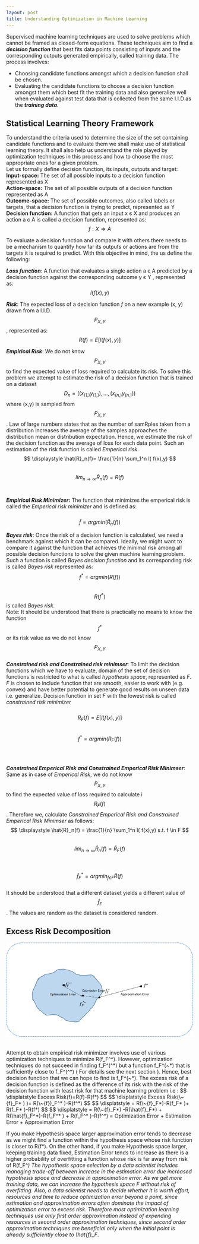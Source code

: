```yaml
---
layout: post
title: Understanding Optimization in Machine Learning
---
```

Supervised machine learning techniques are used to solve problems which cannot be framed as closed-form equations. These techniques aim to find a ***decision function*** that best fits data points consisting of inputs and the corresponding outputs generated empirically, called training data. The process involves:  
- Choosing candidate functions amongst which a decision function shall be chosen.
- Evaluating the candidate functions to choose a decision function amongst them which best fit the training data and also generalize well when evaluated against test data that is collected from the same I.I.D as the ***training data***.  

## Statistical Learning Theory Framework
To understand the criteria used to determine the size of the set containing candidate functions and to evaluate them we shall make use of statistical learning theory. It shall also help us understand the role played by optimization techniques in this process and how to choose the most appropriate ones for a given problem.  
Let us formally define decision function, its inputs, outputs and target:  
**Input-space:** The set of all possible inputs to a decision function represented as X  
**Action-space:** The set of all possible outputs of a decision function represented as A  
**Outcome-space:** The set of possible outcomes, also called labels or targets, that a decision function is trying to predict, represented as Y  
**Decision function:** A function that gets an input x є X and produces an action a є A is called a decision function, represented as:   
$$ \displaystyle f :	X \Rightarrow A $$  
  
To evaluate a decision function and compare it with others there needs to be a mechanism to quantify how far its outputs or actions are from the targets it is required to predict. With this objective in mind, the us define the following:   
  
 ***Loss function***:  A function that evaluates a single action a є A predicted by a decision function against the corresponding outcome y  є Y , represented as:
 $$ \displaystyle l( f(x),y) $$
   
***Risk***: The  expected loss  of a decision function *f* on a new example (x, y) drawn from a I.I.D. $$ \displaystyle  P_{X ,Y} $$ , represented as:    
$$ \displaystyle R(f)=E[ l( f(x),y)] $$
  
***Empirical Risk***: We do not know $$ \displaystyle P_{X ,Y} $$ to find the expected value of loss required to calculate its risk. To solve this problem we attempt to estimate the risk of a decision function that is trained on a dataset $$ \displaystyle D_n=( (x_(1,)  y_(1,) ),… ,(x_(n,)  y_(n,)  ))  $$ where (x,y) is sampled from  $$  \displaystyle P_{X ,Y} $$ .  Law of large numbers states that as the number of samRples taken from a distribution increases the average of the samples approaches the distribution mean or distribution expectation. Hence, we estimate the risk of the decision function as the average of loss for each data point. Such an estimation of the risk function is called *Emperical risk*.
<BR>
$$ \displaystyle \hat{R}_n(f)= \frac{1}{n} \sum_1^n l( f(x),y) $$      
$$  \displaystyle lim_{n→\infty}⁡\hat{R}_n(f) = R(f) $$ 
<BR>  
***Empirical Risk Minimizer:***  The function that minimizes the emperical risk is called the *Emperical risk minimizer* and is defined as:   
<BR>
$$  \displaystyle \hat{f}=arg⁡min⁡(\hat{R}_n(f)) $$   
  
***Bayes risk***:  Once the risk of a decision function is calculated, we need a benchmark against which it can be compared. Ideally, we might want to compare it against the function that achieves the minimal risk among all possible decision functions to solve the given machine learning problem. Such a function is called *Bayes decision function* and its corresponding risk is called *Bayes risk* represented as:  
$$  \displaystyle f^*=arg min(R(f)) $$ 
<BR>
$$  \displaystyle R(f^*) $$  is called *Bayes risk*.
<BR>
Note: It should be understood that there is practically no means to know the function $$ \displaystyle f^* $$ or its risk value as we do not know $$ \displaystyle P_{X ,Y} $$ 
<BR>
***Constrained risk and Constrained risk minimser***: To limit the decision functions which we have to evaluate, domain of the set of decision functions is restricted to what is called *hypothesis space*, represented as *F*.  *F* is chosen to include function that are smooth, easier to work with (e.g. convex) and have better potential to generate good results on unseen data i.e. generalize.  Decision function in set *F* with the lowest risk is called *constrained risk minimizer*  
<BR>
$$ \displaystyle R_F(f) = E[ l( f(x),y)] $$ 
 <BR>
$$  \displaystyle f^*=arg min(R_F(f)) $$ 
<BR><BR>  
 ***Constrained Emperical Risk and Constrained Emperical Risk Minimser***: Same as in case of *Emperical Risk*, we do not know $$ \displaystyle P_{X ,Y} $$ to find the expected value of loss required to calculate i $$ \displaystyle R_F(f) $$. Therefore we, calculate *Constrained Emperical Risk and Constrained Emperical Risk Minimser* as follows: 
<BR>
$$ \displaystyle \hat{R}_n(f) = \frac{1}{n} \sum_1^n l( f(x),y) s.t. f \in F $$   
$$  \displaystyle lim_{n→\infty}⁡\hat{R}_n(f) = \hat{R}_F(f)  $$  
<BR>
$$ \displaystyle \hat{f}_F^* = argmin_{f є F}⁡\hat{R}(f) $$
<BR>
It should be understood that a different dataset yields a different value of $$ \displaystyle \hat{f}_F $$ . The values are random as the dataset is considered random.   
  
## Excess Risk Decomposition   
<p align="center">
  <img src="../images/optimization_in_machine_learning.png"> <br><br>
</p> 
Attempt to obtain empirical risk minimizer involves use of various optimization techniques to minimize R(f_F^^). However, optimization techniques do not succeed in finding f_F^(^*) but a function f_F^(~*) that is sufficiently close to f_F^(^*) ( For details see the next section ). Hence, best decision function that we can hope to find is f_F^(~*).
The excess risk of a decision function is defined as the difference of its risk with the risk of the decision function with least risk for that machine learning problem i.e :
$$ \displatstyle Excess Risk(f)=R(f)-R(f*) $$
$$ \displatstyle Excess Risk(\~{f}_F* ) )= R(\~{f})_F^* )-R(f^*) $$  
$$ \displatstyle = R(\~{f}_F*)-R(f_F* )+ R(f_F* )-R(f*) $$  
$$  \displatstyle = R(\~{f}_F*) -R(\hat{f}_F*)            + R(\hat{f}_F^*)-R(f_F^* )               + R(f_F^* )-R(f^*)  
= Optimization Error      + Estimation Error      + Approximation Error    
  
If you make Hypothesis space larger approximation error tends to decrease as we might find a function within the hypothesis space whose risk function is closer to  R(f*). On the other hand, if you make Hypothesis space larger, keeping training data fixed,  Estimation Error tends to increase as there is a higher probability of overfitting a function whose risk is far away from risk of R(f_F^*)
The hypothesis space selection by a data scientist includes managing trade-off between increase in the estimation error due increased hypothesis space and decrease in approximation error. As we get more training data, we can increase the hypothesis space F without risk of overfitting.
Also, a data scientist needs to decide whether it is worth effort, resources and time to reduce optimization error beyond a point, since estimation and approximation errors often dominate the impact of optimization error to excess risk. Therefore most optimization learning techniques use only first order approximation instead of expending resources in second order approximation techniques, since second order approximation techniques are beneficial only when the initial point is already sufficiently close to \hat{f}_F*.  


